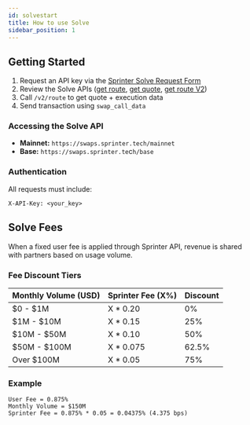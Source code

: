 ```yaml
---
id: solvestart
title: How to use Solve
sidebar_position: 1
---
```


## Getting Started

1. Request an API key via the [Sprinter Solve Request Form](https://forms.gle/TCAUwcYqguQbWi3bA)
2. Review the Solve APIs ([get route](solve-get-route), [get quote](solve-get-quote), [get route V2](solve-get-route-v2))
3. Call `/v2/route` to get quote + execution data
4. Send transaction using `swap_call_data`


### Accessing the Solve API

- **Mainnet:** `https://swaps.sprinter.tech/mainnet`
- **Base:** `https://swaps.sprinter.te`c`h/base`

### Authentication

All requests must include:

```http
X-API-Key: <your_key>
```


## Solve Fees

When a fixed user fee is applied through Sprinter API, revenue is shared with partners based on usage volume.

### Fee Discount Tiers

| Monthly Volume (USD) | Sprinter Fee (X%) | Discount |
| -------------------- | ----------------- | -------- |
| $0 - $1M             | X \* 0.20         | 0%       |
| $1M - $10M           | X \* 0.15         | 25%      |
| $10M - $50M          | X \* 0.10         | 50%      |
| $50M - $100M         | X \* 0.075        | 62.5%    |
| Over $100M           | X \* 0.05         | 75%      |

### Example

```
User Fee = 0.875%
Monthly Volume = $150M
Sprinter Fee = 0.875% * 0.05 = 0.04375% (4.375 bps)
```


